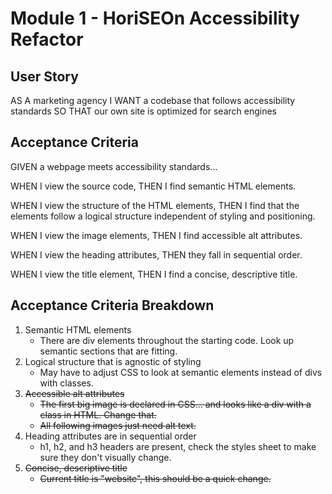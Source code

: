# Module 1 - HoriSEOn Accessibility Refactor

## User Story
AS A marketing agency
I WANT a codebase that follows accessibility standards
SO THAT our own site is optimized for search engines

## Acceptance Criteria
GIVEN a webpage meets accessibility standards...

WHEN I view the source code, 
THEN I find semantic HTML elements. 

WHEN I view the structure of the HTML elements, 
THEN I find that the elements follow a logical structure independent of styling and positioning.

WHEN I view the image elements, 
THEN I find accessible alt attributes. 

WHEN I view the heading attributes, 
THEN they fall in sequential order. 

WHEN I view the title element, 
THEN I find a concise, descriptive title. 

## Acceptance Criteria Breakdown
1. Semantic HTML elements
    - There are div elements throughout the starting code. Look up semantic sections that are fitting.
2. Logical structure that is agnostic of styling
    - May have to adjust CSS to look at semantic elements instead of divs with classes.
3. ~~Accessible alt attributes~~
    - ~~The first big image is declared in CSS... and looks like a div with a class in HTML. Change that.~~
    - ~~All following images just need alt text.~~
4. Heading attributes are in sequential order
    - h1, h2, and h3 headers are present, check the styles sheet to make sure they don't visually change.
5. ~~Concise, descriptive title~~
    - ~~Current title is "website", this should be a quick change.~~